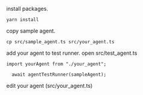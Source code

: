 
install packages.
```
yarn install
```

copy sample agent.

```
cp src/sample_agent.ts src/your_agent.ts
```

add your agent to test runner. open src/test_agent.ts

```
import yourAgent from "./your_agent";
```

```
  await agentTestRunner(sampleAgent);
```

edit your agent (src/your_agent.ts)



